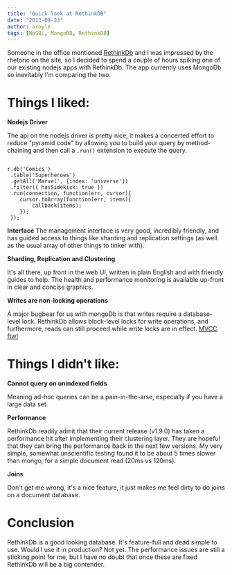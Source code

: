 ```yaml
---
title: "Quick look at RethinkDB"
date: "2013-09-23"
author: aroyle
tags: [NoSQL, MongoDB, RethinkDB]
---
```


Someone in the office mentioned [RethinkDb][1] and I was impressed by the rhetoric on the site, so I decided to spend a couple of hours spiking one of our existing nodejs apps with RethinkDb. The app currently uses MongoDb so inevitably I'm comparing the two.

# Things I liked:

**Nodejs Driver**

The api on the nodejs driver is pretty nice, it makes a concerted effort to reduce "pyramid code" by allowing you to build your query by method-chaining and then call a `.run()` extension to execute the query.

```

r.db('Comics')
 .table('Superheroes')
 .getAll('Marvel', {index: 'universe'})
 .filter({ hasSidekick: true })
 .run(connection, function(err, cursor){
    cursor.toArray(function(err, items){
        callback(items);
    });
 });

```

**Interface**
The management interface is very good, incredibly friendly, and has guided access to things like sharding and replication settings (as well as the usual array of other things to tinker with).

**Sharding, Replication and Clustering**

It's all there, up front in the web UI, written in plain English and with friendly guides to help. The health and performance monitoring is available up-front in clear and concise graphics.

**Writes are non-locking operations**

A major bugbear for us with mongoDb is that writes require a database-level lock. RethinkDb allows block-level locks for write operations, and furthermore, reads can still proceed while write locks are in effect. [MVCC ftw!][2]

# Things I didn't like:

**Cannot query on unindexed fields**

Meaning ad-hoc queries can be a pain-in-the-arse, especially if you have a large data set.

**Performance**

RethinkDb readily admit that their current release (v1.9.0) has taken a performance hit after implementing their clustering layer. They are hopeful that they can bring the performance back in the next few versions. My very simple, somewhat unscientific testing found it to be about 5 times slower than mongo, for a simple document read (20ms vs 120ms).

**Joins**

Don't get me wrong, it's a nice feature, it just makes me feel dirty to do joins on a document database.

# Conclusion

RethinkDb is a good looking database. It's feature-full and dead simple to use. Would I use it in production? Not yet. The performance issues are still a sticking point for me, but I have no doubt that once these are fixed RethinkDb will be a big contender.

[1]: http://www.rethinkdb.com
[2]: http://en.wikipedia.org/wiki/Multiversion_concurrency_control
